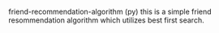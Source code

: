 friend-recommendation-algorithm (py)
this is a simple friend resommendation algorithm which utilizes best first search.
